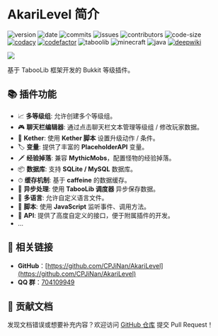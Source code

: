 # AkariLevel 简介

![version](https://img.shields.io/badge/dynamic/json?label=version&amp;query=$.tag_name&amp;url=https://api.github.com/repos/CPJiNan/AkariLevel/releases/latest)
![date](https://img.shields.io/badge/dynamic/json?label=date&amp;query=$.created_at&amp;url=https://api.github.com/repos/CPJiNan/AkariLevel/releases/latest)
![commits](https://img.shields.io/github/commit-activity/t/CPJiNan/AkariLevel)
![issues](https://img.shields.io/github/issues/CPJiNan/AkariLevel.svg)
![contributors](https://img.shields.io/github/contributors/CPJiNan/AkariLevel)
![code-size](https://img.shields.io/github/languages/code-size/CPJiNan/AkariLevel)
[![codacy](https://app.codacy.com/project/badge/Grade/3b1c719bedf14d5095e4b2c6ca870a0f)](https://app.codacy.com/gh/CPJiNan/AkariLevel/dashboard?utm_source=gh&utm_medium=referral&utm_content=&utm_campaign=Badge_grade)
[![codefactor](https://www.codefactor.io/repository/github/CPJiNan/AkariLevel/badge)](https://www.codefactor.io/repository/github/CPJiNan/AkariLevel)
![taboolib](https://img.shields.io/badge/taboolib-6.2.3-blue)
![minecraft](https://img.shields.io/badge/minecraft-1.8+-green)
![java](https://img.shields.io/badge/java-8-yellow)
[![deepwiki](https://deepwiki.com/badge.svg)](https://deepwiki.com/CPJiNan/AkariLevel)

![](/cover.png)

基于 TabooLib 框架开发的 Bukkit 等级插件。

## 📚 插件功能

- 📈 **多等级组**: 允许创建多个等级组。
- 🎮 **聊天栏编辑器**: 通过点击聊天栏文本管理等级组 / 修改玩家数据。
- 💎 **Kether**: 使用 **Kether 脚本** 设置升级动作 / 条件。
- 🏷 **变量**: 提供了丰富的 **PlaceholderAPI** 变量。
- 🗡 **经验掉落**: 兼容 **MythicMobs**，配置怪物的经验掉落。
- 📦 **数据库**: 支持 **SQLite / MySQL** 数据库。
- ⏱ **缓存机制**: 基于 **caffeine** 的数据缓存。
- 🚀 **异步处理**: 使用 **TabooLib 调度器** 异步保存数据。
- 📄 **多语言**: 允许自定义语言文件。
- 📜 **脚本**: 使用 **JavaScript** 监听事件、调用方法。
- 📌 **API**: 提供了高度自定义的接口，便于附属插件的开发。
- ...

## 📎 相关链接

- **GitHub**：[https://github.com/CPJiNan/AkariLevel](https://github.com/CPJiNan/AkariLevel)
- **QQ 群**：[704109949](https://qm.qq.com/q/91DcdBuRvW)

## 📄 贡献文档

发现文档错误或想要补充内容？欢迎访问 [GitHub 仓库](https://github.com/CPJiNan/AkariLevelDocs) 提交 Pull Request！